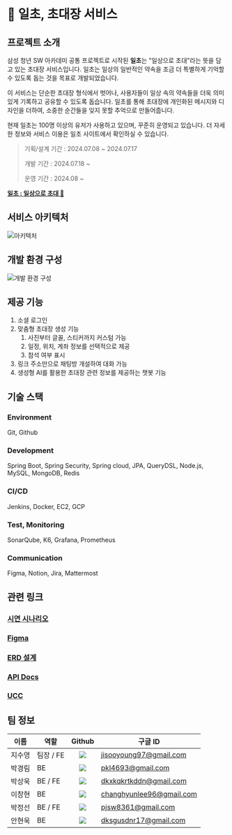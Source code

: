 # 💌 일초, 초대장 서비스

## 프로젝트 소개

삼성 청년 SW 아카데미 공통 프로젝트로 시작된 **일초**는 "일상으로 초대"라는 뜻을 담고 있는 초대장 서비스입니다. 일초는 일상의 일반적인 약속을 조금 더 특별하게 기억할 수 있도록 돕는 것을 목표로 개발되었습니다.

이 서비스는 단순한 초대장 형식에서 벗어나, 사용자들이 일상 속의 약속들을 더욱 의미 있게 기록하고 공유할 수 있도록 돕습니다. 일초를 통해 초대장에 개인화된 메시지와 디자인을 더하여, 소중한 순간들을 잊지 못할 추억으로 만들어줍니다.

현재 일초는 100명 이상의 유저가 사용하고 있으며, 꾸준히 운영되고 있습니다. 더 자세한 정보와 서비스 이용은 일초 사이트에서 확인하실 수 있습니다.

> 기획/설계 기간 : 2024.07.08 ~ 2024.07.17
>
> 개발 기간 : 2024.07.18 ~ 
>
> 운영 기간 : 2024.08 ~

**[일초 : 일상으로 초대 💌](https://il-cho.site)**

## 서비스 아키텍처

![아키텍처](https://github.com/user-attachments/assets/4b29772e-44f4-430f-9af7-3f1883a04fb6)

## 개발 환경 구성
![개발 환경 구성](https://github.com/user-attachments/assets/67ace41d-d8f3-4494-b4f0-ac90ea335300)

## 제공 기능
1. 소셜 로그인
2. 맞춤형 초대장 생성 기능
    1. 사진부터 글꼴, 스티커까지 커스텀 가능
    2. 일정, 위치, 계좌 정보를 선택적으로 제공
    3. 참석 여부 표시
3. 링크 주소만으로 채팅방 개설하여 대화 가능
4. 생성형 AI를 활용한 초대장 관련 정보를 제공하는 챗봇 기능

## 기술 스택

### Environment

Git, Github

### Development

Spring Boot, Spring Security, Spring cloud, JPA, QueryDSL, Node.js, MySQL, MongoDB, Redis

### CI/CD

Jenkins, Docker, EC2, GCP

### Test, Monitoring

SonarQube, K6, Grafana, Prometheus

### Communication

Figma, Notion, Jira, Mattermost

## 관련 링크

### [시연 시나리오](https://grateful-celsius-738.notion.site/c832f8b788bf40568af80b1a9714b872?pvs=4) 

### [Figma](https://www.figma.com/design/gaW5Ivlm9DOIVtyzD5CNlZ/%EC%B4%88%EB%8C%80%EC%9E%A5-%EC%84%9C%EB%B9%84%EC%8A%A4?node-id=423-980&t=eYDTtjFTNm6s0mAG-1)

### [ERD 설계](https://www.erdcloud.com/d/sujBrFmMabLKnYqf6)

### [API Docs](https://grateful-celsius-738.notion.site/API-Docs-badecb7420034b518245977c9f66a2ff?pvs=4)

### [UCC](https://youtu.be/w7IjH3orgAg)


## 팀 정보

| 이름   | 역할      | Github                        | 구글 ID                  |
| ------ | --------- | :---------: | ------------------------ |
| 지수영 | 팀장 / FE | <a href="https://github.com/SooYoungJi" target="_blank"><img src="https://img.shields.io/badge/SooYoungJi-181717?style=flat-square&logo=github&logoColor=white"/> </a> | jisooyoung97@gmail.com   |
| 박경림 | BE        | <a href="https://github.com/g16rim " target="_blank"><img src="https://img.shields.io/badge/g16rim-181717?style=flat-square&logo=github&logoColor=white"/> </a> | pkl4693@gmail.com        |
| 박상욱 | BE / FE   | <a href="https://github.com/sw0501" target="_blank"><img src="https://img.shields.io/badge/sw0501-181717?style=flat-square&logo=github&logoColor=white"/> </a>    | dkxkqkrtkddn@gmail.com   |
| 이창현 | BE        | <a href="https://github.com/Aldin0233" target="_blank"><img src="https://img.shields.io/badge/Aldin0233-181717?style=flat-square&logo=github&logoColor=white"/> </a>  | changhyunlee96@gmail.com |
| 박정선 | BE / FE   | <a href="https://github.com/parkjumsun" target="_blank"><img src="https://img.shields.io/badge/parkjumsun-181717?style=flat-square&logo=github&logoColor=white"/> </a> | pjsw8361@gmail.com       |
| 안현욱 | BE        | <a href="https://github.com/hyunuk17" target="_blank"><img src="https://img.shields.io/badge/hyunuk17-181717?style=flat-square&logo=github&logoColor=white"/> </a>   | dksgusdnr17@gmail.com    |
